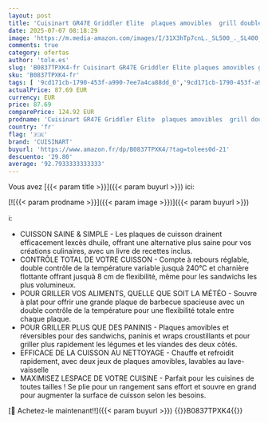 ```yaml
---
layout: post
title: 'Cuisinart GR47E Griddler Elite  plaques amovibles  grill double face ou ouvert à plat  Gris'
date: 2025-07-07 08:18:29
image: 'https://m.media-amazon.com/images/I/31X3hTp7cnL._SL500_._SL400_.jpg'
comments: true
category: ofertas
author: 'tole.es'
slug: 'B0837TPXK4-fr Cuisinart GR47E Griddler Elite plaques amovibles grill...'
sku: 'B0837TPXK4-fr'
tags: [ '9cd171cb-1790-453f-a990-7ee7a4ca88dd_0','9cd171cb-1790-453f-a990-7ee7a4ca88dd_101','9cd171cb-1790-453f-a990-7ee7a4ca88dd_5901','9cd171cb-1790-453f-a990-7ee7a4ca88dd_6901','Arborist Merchandising Root','Cuisine et Maison','Grills électriques','Grills, planchas et raclettes','New Arrivals Social: Home and Kitchen','Petits appareils','Self Service','Special Features Stores','Top Brands Kitchen Countertop','Top Brands Kitchen Selection','cuisinart','top brands: Cuisine et Maison','🇫🇷', ]
actualPrice: 87.69 EUR
currency: EUR
price: 87.69
comparePrice: 124.92 EUR
prodname: 'Cuisinart GR47E Griddler Elite  plaques amovibles  grill double face ou ouvert à plat  Gris'
country: 'fr'
flag: '🇫🇷'
brand: 'CUISINART'
buyurl: 'https://www.amazon.fr/dp/B0837TPXK4/?tag=tolees0d-21'
descuento: '29.80'
average: '92.7933333333333'
---
```


Vous avez [{{< param title >}}]({{< param buyurl >}}) ici:

[![{{< param prodname >}}]({{< param image >}})]({{< param buyurl >}})

ℹ️:

- CUISSON SAINE & SIMPLE - Les plaques de cuisson drainent efficacement lexcès dhuile, offrant une alternative plus saine pour vos créations culinaires, avec un livre de recettes inclus.
- CONTRÔLE TOTAL DE VOTRE CUISSON - Compte à rebours réglable, double contrôle de la température variable jusquà 240°C et charnière flottante offrant jusquà 8 cm de flexibilité, même pour les sandwichs les plus volumineux.
- POUR GRILLER VOS ALIMENTS, QUELLE QUE SOIT LA MÉTÉO - Souvre à plat pour offrir une grande plaque de barbecue spacieuse avec un double contrôle de la température pour une flexibilité totale entre chaque plaque.
- POUR GRILLER PLUS QUE DES PANINIS - Plaques amovibles et réversibles pour des sandwichs, paninis et wraps croustillants et pour griller plus rapidement les légumes et les viandes des deux côtés.
- EFFICACE DE LA CUISSON AU NETTOYAGE - Chauffe et refroidit rapidement, avec deux jeux de plaques amovibles, lavables au lave-vaisselle
- MAXIMISEZ LESPACE DE VOTRE CUISINE - Parfait pour les cuisines de toutes tailles ! Se plie pour un rangement sans effort et souvre en grand pour augmenter la surface de cuisson selon les besoins.

[🛒 Achetez-le maintenant!!]({{< param buyurl >}})
{{<world>}}B0837TPXK4{{</world>}}
